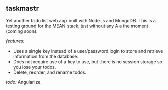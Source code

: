 ## taskmastr
Yet another todo list web app built with Node.js and MongoDB. This is a testing ground for the MEAN stack, just without any A a the moment (coming soon).

_features:_
- Uses a single key instead of a user/password login to store and retrieve information from the database.
- Does not require use of a key to use, but there is no session storage so you lose your todos.
- Delete, reorder, and rename todos.

_todo:_
Angularize.
